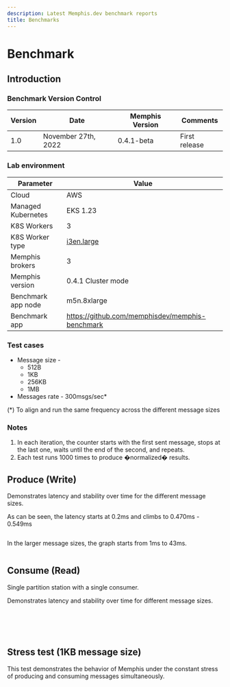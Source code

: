 ```yaml
---
description: Latest Memphis.dev benchmark reports
title: Benchmarks
---
```


# Benchmark

## Introduction

### Benchmark Version Control

<table>
  <thead>
    <tr>
      <th>Version</th>
      <th>Date</th>
      <th>Memphis Version</th>
      <th>Comments</th>
    </tr>
  </thead>
  <tbody>
    <tr>
      <td>1.0</td>
      <td>November 27th, 2022</td>
      <td>0.4.1-beta</td>
      <td>First release</td>
    </tr>
  </tbody>
</table>

### Lab environment

<table>
  <thead>
    <tr>
      <th>Parameter</th>
      <th>Value</th>
    </tr>
  </thead>
  <tbody>
    <tr>
      <td>Cloud</td>
      <td>AWS</td>
    </tr>
    <tr>
      <td>Managed Kubernetes</td>
      <td>EKS 1.23</td>
    </tr>
    <tr>
      <td>K8S Workers</td>
      <td>3</td>
    </tr>
    <tr>
      <td>K8S Worker type</td>
      <td><a href="https://aws.amazon.com/ec2/instance-types/">i3en.large</a></td>
    </tr>
    <tr>
      <td>Memphis brokers</td>
      <td>3</td>
    </tr>
    <tr>
      <td>Memphis version</td>
      <td>0.4.1 Cluster mode</td>
    </tr>
    <tr>
      <td>Benchmark app node</td>
      <td>m5n.8xlarge</td>
    </tr>
    <tr>
      <td>Benchmark app</td>
      <td><a href="https://github.com/memphisdev/memphis-benchmark">https://github.com/memphisdev/memphis-benchmark</a></td>
    </tr>
  </tbody>
</table>


### Test cases

* Message size -
  * 512B
  * 1KB
  * 256KB
  * 1MB
* Messages rate - 300msgs/sec\*

(\*) To align and run the same frequency across the different message sizes

### Notes

1. In each iteration, the counter starts with the first sent message, stops at the last one, waits until the end of the second, and repeats.
2. Each test runs 1000 times to produce �normalized� results.

## Produce (Write)

Demonstrates latency and stability over time for the different message sizes.

As can be seen, the latency starts at 0.2ms and climbs to 0.470ms - 0.549ms

<figure><img src="https://lh3.googleusercontent.com/UQW9GKGH3OCay7-zrXkKbrw9WBMOvPSJkFsZSj8h_JK2A2cxdP2I9WjRm4_uhNYkJXzRPgf5VtPQX3mtKJ4_sVxFbo3FHihG1DI1l9hkDev7yhQ6mxTtoW_1nulxtFJAlcy_VRb0p4-pLnBsEKYz2fYc4eEbmPhufU3-yJT8UJHgyeucdP-ZNw6asUgmqIko=s2048" alt=""><figcaption></figcaption></figure>

In the larger message sizes, the graph starts from 1ms to 43ms.

<figure><img src="https://lh4.googleusercontent.com/AN2AcY_fhwIFTH7cKF8TKLQSfbKiG8LtPzP6eTXL8lGbOnuWIkjuQiScGD-U0y6rTby08zkLgsBelduY6lC5_wUZzECU3irHgnZrozXcc7jIUSKOGZjz1BAdCjFZ0EumfpjUamQ0ERHvyF5SBm8-WgpF7ulH_1LZXpYCDfz1kJsD5r_BogGb0p5rpBExHSYZ=s2048" alt=""><figcaption></figcaption></figure>

## Consume (Read)

Single partition station with a single consumer.

Demonstrates latency and stability over time for different message sizes.

<figure><img src="https://lh5.googleusercontent.com/3BTmJPDkxUZ5yamsVY_0NBcmq38XMZfY0riCwecVKsYiRrxTPu-ha0-vS_n7jB-uI0kul5Y1javIv-krRged4lh2haokQbV1L8DfSyR_U4u-fTkJZ_pWSgWpPMHWt2cK8GhdA4puSB-MSMCZnTKS6-qmJuElagoE3daZRbEPW2_844m9xsSYUD6-HTeHQ1MC=s2048" alt=""><figcaption></figcaption></figure>

<figure><img src="https://lh6.googleusercontent.com/qmKhlUfbUe7Eywyp7lcYYZnIihXeTPaGK0fJYjsFsyRAiH5U_0Uc0-Ayl6ByZfG-5FuehPq5GYznisAnPZTaqjFNXOn2JN_82L5yb0xxMWGK5G9yAeQ2GdOQVjZ2vyByuvQtOLt0n7AOIx6Lh3kd5KJ_MCeDNYK7ND0o3p4pBX3Vdpz9AtXVTPuZC56t4bZV=s2048" alt=""><figcaption></figcaption></figure>

<figure><img src="https://lh6.googleusercontent.com/rxtjNGRNRlwEnQM9FrgsVotGQyLZXg0nXsj44y72dkHXtalhf8aLh2rGqupVAtVEAXvXYQXlHVkqV5YXZuy1TCnzRzS-g-DMDr-eeOMPkBBRqpkVbeuMb3CvFdyd2Bupoul5fGL8QFtBqXQBNrKUOlZUKYkSuoj6krCs0TGTj4nbH4M8entvyWDrnljXnTPa=s2048" alt=""><figcaption></figcaption></figure>

<figure><img src="https://lh4.googleusercontent.com/HZVkwhev0OUC-lOB-KR7iBvNxUtHkFF3M2dF_Fbc5lxbpud3WUsX0SLUGXf2TToh8mYPoqoH8vwBSqkPFRE8FVcNDPftt6g8-AX_0Qnp_rrL91zTG6W8EGFTMsYSJOUNq55PcDJQu9U5aBf9z24DuvX6rp5m1iyHiYiBu5hKbJroD_M5RHxB6AfkLiiuNfol=s2048" alt=""><figcaption></figcaption></figure>

<figure><img src="https://lh4.googleusercontent.com/P45AesUOcfO3gWI2Qsa2M4HuyFIk1VuAjqKZij9hEqHqa9xxY-wP_sGu914jStkwU6e6COh40bVC1oU-oJ5z5Be5emVSdrDcnQgyBgMFvfveuXyNtBo-yw1FDeT3aCDAS5_6HTvlGkWi5lav3-h45oKMRaIAKYUhMQWAxB8QE6DPiuxFKAW3087I1aas-E1X=s2048" alt=""><figcaption></figcaption></figure>

## Stress test (1KB message size)

This test demonstrates the behavior of Memphis under the constant stress of producing and consuming messages simultaneously.

<figure><img src="https://lh6.googleusercontent.com/xurwFrTZX67M8Fc17kpIdVFFwyekFIDB7RV4ctFWkAEX_aYHk8WVtpOjXcGPkUBzdBU04Hg-bnOJanF9y4s2wCtz7JgV500XDzgaqvZk5i_MsMsYVhqVzvYnIt0sRZNzHQO11_07oCWnuJ9eA0SH7V6yg7kI_W6_vSkJ-13eBpNp-NWOfEpCxd7jeqEHMf2T=s2048" alt=""><figcaption></figcaption></figure>
